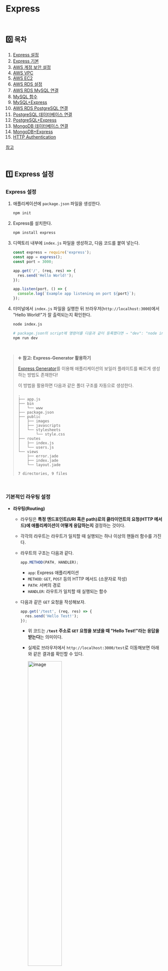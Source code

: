 # Express

<br />

## 0️⃣ 목차

1. [Express 설정](#one-express-설정)
2. [Express 기본](#two-express-기본)
3. [AWS 계정 보안 설정](#three-aws-계정-보안-설정)
4. [AWS VPC](#four-aws-vpc)
5. [AWS EC2](#five-aws-ec2)
6. [AWS RDS 설정](#six-aws-rds-설정)
7. [AWS RDS MySQL 연결](#seven-aws-rds-mysql-연결)
8. [MySQL 함수](#eight-mysql-함수)
9. [MySQL+Express](#nine-mysql-express-연동)
10. [AWS RDS PostgreSQL 연결](#keycap_ten-aws-rds-postgresql-연결)
11. [PostgreSQL 데이터베이스 연결](#oneone-postgresql-데이터베이스-연결)
12. [PostgreSQL+Express](#onetwo-postgresql-express-연동)
13. [MongoDB 데이터베이스 연결](#onethree-mongodb-데이터베이스-연결)
14. [MongoDB+Express](#onefour-mongodb-express-연동)
15. [HTTP Authentication](#onefive-http-authentication)

[참고](#book-참고)

<br />

## :one: Express 설정

### Express 설정

1. 애플리케이션에 `package.json` 파일을 생성한다.

   ```bash
   npm init
   ```

2. Express를 설치한다.

   ```bash
   npm install express
   ```

3. 디렉토리 내부에 `index.js` 파일을 생성하고, 다음 코드를 붙여 넣는다.

   ```js
   const express = require('express');
   const app = express();
   const port = 3000;

   app.get('/', (req, res) => {
     res.send('Hello World!');
   });

   app.listen(port, () => {
     console.log(`Example app listening on port ${port}`);
   });
   ```

4. 터미널에서 `index.js` 파일을 실행한 뒤 브라우저(`http://localhost:3000`)에서 "Hello World!"가 잘 출력되는지 확인한다.

   ```bash
   node index.js

   # package.json의 script에 명령어를 다음과 같이 등록했다면 ⇒ "dev": "node index.js"
   npm run dev
   ```

<br />

> ➕ **참고: Express-Generator 활용하기**
>
> [Express Generator](https://expressjs.com/en/starter/generator.html)를 이용해 애플리케이션의 보일러 플레이트를 빠르게 생성하는 방법도 존재한다!
>
> 이 방법을 활용하면 다음과 같은 폴더 구조를 자동으로 생성한다.
>
> ```
> .
> ├── app.js
> ├── bin
> │   └── www
> ├── package.json
> ├── public
> │   ├── images
> │   ├── javascripts
> │   └── stylesheets
> │       └── style.css
> ├── routes
> │   ├── index.js
> │   └── users.js
> └── views
>     ├── error.jade
>     ├── index.jade
>     └── layout.jade
>
> 7 directories, 9 files
> ```

<br />

### 기본적인 라우팅 설정

- **라우팅(Routing)**

  - 라우팅은 **특정 엔드포인트(URI 혹은 path)로의 클라이언트의 요청(HTTP 메서드)에 애플리케이션이 어떻게 응답하는지** 결정하는 것이다.
  - 각각의 라우트는 라우트가 일치할 때 실행되는 하나 이상의 핸들러 함수를 가진다.
  - 라우트의 구조는 다음과 같다.

    ```js
    app.METHOD(PATH, HANDLER);
    ```

    - `app`: Express 애플리케이션
    - `METHOD`: `GET`, `POST` 등의 HTTP 메서드 (소문자로 작성)
    - `PATH`: 서버의 경로
    - `HANDLER`: 라우트가 일치할 때 실행되는 함수

  - 다음과 같은 `GET` 요청을 작성해보자.

    ```js
    app.get('/test', (req, res) => {
      res.send('Hello Test!');
    });
    ```

    - 위 코드는 **`/test` 주소로 `GET` 요청을 보냈을 때 "Hello Test!"라는 응답을 받는다**는 의미이다.
    - 실제로 브라우저에서 `http://localhost:3000/test`로 이동해보면 아래와 같은 결과를 확인할 수 있다.

      <img width="50%" alt="image" src="https://github.com/user-attachments/assets/472337ad-135a-4474-bede-6a9fe5a5e044" />

  - `POST` 요청도 작성해보자.

    ```js
    app.post('/test', (req, res) => {
      res.send('Got a POST request');
    });
    ```

    - 위 코드는 **`/test` 주소로 `POST` 요청을 보냈을 때 "Got a POST request"라는 응답을 받는다**는 의미이다.
    - `POST` 요청의 경우 브라우저에서 `request`를 보내기 어렵기 때문에 POSTMAN을 이용해 확인할 수 있다.
   
      <img width="50%" alt="image" src="https://github.com/user-attachments/assets/8493cefa-8fb9-46ad-b482-19e29fdd5746" />

  - `PUT`, `DELETE` 요청도 같은 방법으로 작성할 수 있다.

<br />

## :two: Express 기본

### HTTP GET

- Express의 `get` 메서드에 대한 예시 코드를 살펴보자.

  ```js
  app.get('/', (request, response) => {
    response.send('Hello World!');
  });
  ```

  - `request`: 웹 애플리케이션에서 URL 또는 path로 보내는 모든 정보들을 담고 있다.
  - `response`: 서버에서 보내는 결과값을 담고 있다.

- 테스트를 위해 임의의 데이터 `data`를 생성한 후 `get` 요청의 `response.send()`에 담아보자.

  ```js
  const data = [
    { id: 1, name: 'name-1', note: 'note-1' },
    { id: 2, name: 'name-2', note: 'note-2' },
    { id: 3, name: 'name-3', note: 'note-3' },
  ];

  app.get('/notes', (req, res) => {
    res.send(data);
  });
  ```

  - 브라우저에서 `http://localhost:3000/notes`로 이동해보면 `data`를 확인할 수 있다.

    <img width="50%" alt="image" src="https://github.com/user-attachments/assets/19ea762c-0bd4-4119-939c-a52e641894c8" />

- 이처럼 `get` 메서드는 CRUD 중 **READ**를 위해 사용하는 HTTP 메서드이다.

<br />

### HTTP POST

- `post` 메서드를 사용할 때, URL 또는 path는 보통 `get` 메서드와 동일한 URL 또는 path를 사용한다.
- 성공적으로 POST 되었다면, "요청이 성공적이었으며 그 결과로 새로운 리소스가 생성되었음"을 알리기 위해 **`201`** Status Code를 전송한다.

  ```js
  app.post('/notes', (req, res) => {
    res.sendStatus(201);
  });
  ```

  - 일반적으로 성공 응답을 위해 `200`번대 Status Code를 사용하며, 성공적인 POST 요청 또는 일부 PUT 요청 이후 `201`번 Status Code를 전송한다.
  - GET 요청 이후 "성공적으로 리소스를 불러와서 메시지 바디에 전송됨"을 알리기 위해 `200`번 Status Code를 전송한다.
  - 각 요청이 성공한 후 다음과 같이 Status Code와 응답을 보내주는 것을 확인할 수 있다.

    |**GET 요청에 대한 응답**|**POST 요청에 대한 응답**|
    |:---:|:---:|
    |<img alt="image" src="https://github.com/user-attachments/assets/a2c63794-1d59-461d-ba96-2e52fe063062" />|<img alt="image" src="https://github.com/user-attachments/assets/d2cfbf4a-841f-466c-ab33-50b0c18557bf" />|

	<br />

> [!IMPORTANT]
>
> **[공식문서 - HTTP Response Status Code](https://developer.mozilla.org/ko/docs/Web/HTTP/Reference/Status)**

<br />

- POST 요청은 일반적으로 `JSON` 형태의 `body`와 함께 전송된다.

  - `request.body`를 확인하기 위해 다음의 코드를 추가하고 POST 요청을 보내보자.

    ```js
    app.post('/notes', (req, res) => {
      console.log(req.body);
      res.sendStatus(201);
    });
    ```

  - POSTMAN에서 `body`에 새로운 데이터를 담아 POST 요청을 보내면, `201` Status Code와 함께 `log`가 생성되는 것을 확인할 수 있다.

    |**POST 요청**|**POST 요청에 대한 `log`**|
    |:---:|:---|
    |<img width="500" alt="image" src="https://github.com/user-attachments/assets/f4534f39-bc33-442b-912d-bece803d5506" />|<img width="300" alt="image" src="https://github.com/user-attachments/assets/925a086b-e8c4-48f8-8440-82e49f870ce6" />|

  - 하지만 아직은 전송한 `body`의 내용이 아니라 `undefined`가 뜨는 상황이다.

    - `index.js` 코드의 최상단에 **`json` 형태의 `body` 데이터를 활용할 수 있도록 하는 미들웨어를 추가**해야 한다.

      ```js
      app.use(express.json());
      ```

    - 미들웨어를 사용하고 다시 한 번 POST 요청을 보내면 결과값을 잘 확인할 수 있다.

  		<img width="30%" alt="image" src="https://github.com/user-attachments/assets/b2526e80-f65a-4231-95e2-9dd11f481a18" />

<br />

- 마지막으로, POST 요청을 보낸 데이터를 `data` 배열에 추가한다.

  ```js
  app.post('/notes', (req, res) => {
    console.log(req.body);
    data.push(req.body);
    res.sendStatus(201);
  });
  ```

  - 다시 한 번 GET 요청을 보내보면, 기존 `data` 배열에 새로운 객체가 추가된 것을 확인할 수 있다.

    <img width="50%" alt="image" src="https://github.com/user-attachments/assets/12a7e91e-ac31-4e70-84d2-96f117766162" />

<br />

- 추가적으로 POST 요청을 `URL Encoded` 형태로 전송할 수도 있는데, 현재 이렇게 POST 요청을 보내면 처음 `json` 데이터와 마찬가지로 `undefined`가 나타날 것이다.

  - 마찬가지로 `index.js` 코드의 최상단에 **`json` 형태의 `URL Encoded` 형태의 데이터를 활용할 수 있도록 하는 미들웨어를 추가**해야 한다.

    ```js
    app.use(express.urlencoded({ extended: true }));
    ```

<br />

### 미들웨어

- `/notes`로 GET 요청을 보내기 전에 다음과 같이 `get` 메서드의 두 번째 인수로 미들웨어를 추가해보자.

  ```js
  app.get(
    '/notes',
    (req, res) => {
      console.log('Middleware test');
    },
    (req, res) => {
      res.send(data);
    }
  );
  ```

- `http://localhost:3000/notes`로 이동해보면 아래 사진처럼 계속해서 로딩이 발생하는 것을 확인할 수 있다.

  <img width="50%" alt="image" src="https://github.com/user-attachments/assets/2c22de3c-c399-49c0-b063-854d65c5c862" />

  - 코드의 미들웨어를 테스트하는 부분에서 다음 콜백 함수로 넘어가지 않고 대기 중이기 때문이다!

- 이를 해결하기 위해 미들웨어 함수의 세 번째 인수로 `next`를 넘겨준 후 실행한다.

  ```js
  app.get(
    '/notes',
    (req, res, next) => {
      console.log('Middleware test');
      next();
    },
    (req, res) => {
      res.send(data);
    }
  );
  ```

- 미들웨어를 여러 개 추가할 수도 있고, `index.js`의 최상단에 추가할 수도 있다.

  ```js
  app.use((req, res, next) => {
    console.log('Middleware test 0');
    next();
  });
  ```

  <br />

### Routing의 기본

- **[참고] Route path의 string pattern**

  - `ab?cd`: 이 패턴은 `?` 앞의 문자가 있어도 되고 없어도 됨을 의미한다. ⇒ `acd` 또는 `abcd`가 가능하다.

    ```js
    app.get('/ab?cd', (req, res) => {
      res.send('ab?cd');
    });
    ```

  - `ab+cd`: 이 패턴은 `+` 앞의 문자를 여러 개 사용할 수 있음을 의미한다. ⇒ `abcd`, `abbcd`, `abbbcd` 등이 가능하다.

    ```js
    app.get('/ab+cd', (req, res) => {
      res.send('ab+cd');
    });
    ```

  - `ab*cd`: 이 패턴은 `*` 자리에 어떤 문자든 올 수 있음을 의미한다. ⇒ `abcd`, `abxcd`, `abRANDOMcd`, `ab123cd` 등이 가능하다.

    ```js
    app.get('/ab*cd', (req, res) => {
      res.send('ab*cd');
    });
    ```

<br />

- **Path Parameters**

  - Route 경로에 `:`을 사용하면 해당 경로에 있는 데이터를 지정한 변수명으로 받아올 수 있다.

    ```js
    Route path: /users/:userId/books/:bookId
    Request URL: http://localhost:3000/users/34/books/8989
    req.params: { "userId": "34", "bookId": "8989" }

    app.get('/users/:userId/books/:bookId', (req, res) => {
      res.send(req.params)
    })
    ```

    - 위의 예시에서는 `:userId` 자리에 있는 `34`를 `userId`에, `:bookId` 자리에 있는 `8989`를 `bookId`에 저장하며, 이를 `req.params`로 가져올 수 있다.

    - 중간에 `-`이나 `.`이 있다면 이를 기준으로 변수에 저장해 `req.params`로 가져올 수 있다.

      ```js
      Route path: /flights/:from-:to
      Request URL: http://localhost:3000/flights/LAX-SFO
      req.params: { "from": "LAX", "to": "SFO" }

      Route path: /plantae/:genus.:species
      Request URL: http://localhost:3000/plantae/Prunus.persica
      req.params: { "genus": "Prunus", "species": "persica" }
      ```

  - 이를 실제로 적용해보자. `/note/:noteId`로 `get` 요청을 보내는 코드를 작성한다.

    ```js
    app.get('/note/:noteId', (req, res) => {
      console.log(req.params);
      res.sendStatus(200);
    });
    ```

    - `http://localhost:3000/note/1`로 이동해보면 다음과 같이 `log`에 `req.params`가 담기는 것을 확인할 수 있다.

      <img width="30%" alt="image" src="https://github.com/user-attachments/assets/3764ed33-f070-4d67-b538-51dfd278b70f" />

  - 해당 `noteId`를 이용해 데이터를 불러오는 코드로 확장할 수 있다.

    - Route parameters는 `string` 형태로 저장되므로 `Number` 형태로 형변환을 진행한다.

      ```js
      app.get('/note/:noteId', (req, res) => {
		  console.log(req.params);
		  const item = data.find((item) => item.id === Number(req.params.noteId));
		  res.send(item);
		});
      ```

    - `http://localhost:3000/note/1`로 이동해보면 다음과 같이 1번 데이터 응답이 잘 도착한 것을 확인할 수 있다.

		<img width="50%" alt="image" src="https://github.com/user-attachments/assets/a1546cf9-9435-4cba-8e49-6e2af23d1e62" />

<br />

### Query Parameter

- URL 뒤에 물음표(`?`)와 함께 붙는 키-값(Key-Value) 쌍이다. 특정한 조건을 적용하고 싶을 때 사용하며, 여러 개의 Key-Value 쌍을 and 기호(&)로 구분하여 나타낸다.

```
ex) https://trifly.vercel.app/ticket-result?originLocationCode=ICN&destinationLocationCode=FUK&departureDate=2025-06-21&returnDate=2025-06-23&adults=1&nonStop=true&currencyCode=KRW
```

- HTTP의 GET, DELETE 요청에서 사용하고, 주로 유일 값을 식별하기 위한 용도가 아니라 다음과 같이 옵션을 주는 경우 사용한다.

  - 데이터 필터링
  - 데이터 정렬
  - 데이터 수 조절 (페이지네이션)
  - 검색 등

- Query Parameter를 잘 받아오는지 확인하기 위해 다음과 같이 간단한 `get` 메서드를 작성한다.

  ```js
  app.get('/note', (req, res) => {
    console.log(req.query);
    res.send('OK Query');
  });
  ```

  - 브라우저에서 `http://localhost:3000/note?id=1&name=name-1`로 이동하면 `log`에서 다음과 같이 query parameter를 잘 받아오는 것을 확인할 수 있다.

    |**GET 요청** |**Query Parameter 확인**|
    |:---:|:---:|
    |<img width="500" alt="image" src="https://github.com/user-attachments/assets/18405bd6-9966-44e2-992c-5979d3c778bd" />|<img width="300" alt="image" src="https://github.com/user-attachments/assets/5e626bec-4a00-4eba-903a-64086f2c82b9" />|

  - 이어서 Query Parameter를 이용해 원하는 데이터만 받아올 수 있도록 코드를 수정한다.

    ```js
    app.get('/note', (req, res) => {
      console.log(req.query);
      const { id } = req.query;

      if (!id) res.send({});
      const item = data.filter((item) => item.id === Number(id));
      res.send(item);
    });
    ```

    - 브라우저에서 `http://localhost:3000/note?id=1`로 이동하면 다음과 같이 `id`가 `1`인 데이터만 잘 불러오는 것을 확인할 수 있다.

      <img width="50%" alt="image" src="https://github.com/user-attachments/assets/2ab3cc21-c344-400a-ac24-01a3e720cb39" />

<br />

### HTTP PUT, PATCH

- PUT과 PATCH 모두 업데이트를 위해 사용하는 HTTP 메서드이다.

  - PUT 메서드는 새로운 리소스를 생성하거나(Create), 대상 리소스를 나타내는 데이터를 대체(Update)한다. POST 메서드와의 차이점은 **멱등성**을 가진다는 것이다. 멱등성이란 동일한 요청을 한 번 보내는 것과 여러 번 연속으로 보내는 것이 같은 효과를 지니고, 서버의 상태도 동일하게 남는 것을 의미한다. 따라서 PUT 요청을 여러 번 반복해서 보내도 서버의 상태는 동일하다.

    - 성공적인 응답은 `200`번 대 Status Code로 확인할 수 있는데,

      - 대상 리소스를 나타내는 데이터가 없고 PUT 요청이 성공적으로 하나를 새로 생성한 경우 `201 Created` 응답을 전송한다.
      - 대상 리소스를 나타내는 데이터가 있고, PUT 요청이 성공적으로 수정한 경우 `200(OK)` 또는 `204(No Content)` 응답을 전송한다.

  - PATCH 메서드는 리소스를 부분적으로 수정(Update)한다. PUT 메서드는 문서 전체의 완전한 교체만을 허용하는 반면, PATCH 메서드는 멱등성을 가지지 않아 동일한 요청이 다른 리소스에게 부수 효과를 일으킬 수도 있다.

    - 성공적인 응답은 `200`번 대 Status Code로 확인할 수 있는데,

      - 응답이 유의미한 데이터를 포함한다면 업데이트 된 데이터를 출력하며 `200(OK)`를 전송한다.
      - 응답이 유의미한 데이터를 포함하지 않는다면 `204(No Content)`를 전송한다.

- 데이터를 `request.body`로 받아 데이터를 업데이트하는 `put` 메서드를 작성해보자.

  ```js
  app.put('/note', (req, res) => {
    const { id, note, name } = req.body;

    if (!id) res.sendStatus(400);
    if (!note) res.sendStatus(400);
    if (!name) res.sendStatus(400);

    // 1. Array.findIndex를 이용해 같은 id 값을 찾는다.
    const index = data.findIndex((item) => item.id === id);

    // 2. 찾은 id 값을 이용해 원하는 데이터를 변경한다.
    data[index].note = note;
    console.log(data);
    res.sendStatus(204);
  });
  ```

  - `id`가 `2`인 데이터의 `note` 값을 업데이트 후 PUT 요청을 보내면 다음과 같이 데이터가 업데이트 되는 것을 확인할 수 있다.

    |**PUT 요청**|**GET 요청**|
    |:---:|:---:|
    |<img width="1249" alt="image" src="https://github.com/user-attachments/assets/b85aad87-b229-4766-80ea-268314b93832" />|<img width="50%" alt="image" src="https://github.com/user-attachments/assets/c98b5e93-76de-40f8-9d32-8a21df196ed1" />|

<br />

### HTTP DELETE

- DELETE는 지정한 리소스를 삭제하는 HTTP 메서드이다.

  - 성공적인 응답은 `200`번 대 Status Code를 사용하는데,

    - 성공적으로 삭제할 것 같으나 아직 실행하지 않은 경우 `202(Accepted)`를 전송한다.
    - 응답이 유의미한 데이터를 포함하지 않는다면 `204(No Content)`를 전송한다.
    - 응답이 유의미한 데이터를 포함한다면 삭제 이후의 데이터를 출력하며 `200(OK)`를 전송한다.

  - DELETE 메서드의 경우 주로 Path Parameter를 사용해 해당 데이터를 삭제한다.

- Path Parameter를 받아 해당 데이터를 삭제하는 `delete` 메서드를 작성해보자.

  ```js
  app.delete('/note/:noteId', (req, res) => {
    const noteId = Number(req.params.noteId);
    const index = data.findIndex((item) => item.id === noteId);

    // 찾는 데이터가 없다면 404 응답
    if (index === -1) res.sendStatus(404);

    // data 배열에서 데이터를 삭제하고 삭제한 배열을 반환
    const deletedItem = data.splice(index, 1)[0];
    console.log(deletedItem);

    res.sendStatus(204);
  });
  ```

  - Path Parameter에 입력한 `noteId` 값을 입력 후 DELETE 요청을 보내면 해당 데이터가 삭제되는 것을 확인할 수 있다.

    |**DELETE 요청**|**GET 요청**|
    |:---:|:---:|
    |<img alt="image" src="https://github.com/user-attachments/assets/a001ae1b-8300-41f9-bded-188c00b72572" />|<img alt="image" src="https://github.com/user-attachments/assets/20c57b82-c2b5-4956-8d4d-9c17df6bd5a2" />|

  - 이미 삭제된 데이터에 대해 다시 DELETE 요청을 보내면 `404 Not Found` 응답을 전송한다.
 
    <img width="50%" alt="image" src="https://github.com/user-attachments/assets/06449afc-1ff1-412a-a29f-ad0e2cf22235" />

  - 개발하다보면 삭제된 데이터도 필요한 경우가 있다. 이럴 때는 삭제된 데이터도 `response`에 담아서 `200` Status Code와 함께 전송할 수 있다.

    ```js
    app.delete('/note/:noteId', (req, res) => {
      const noteId = Number(req.params.noteId);
      const index = data.findIndex((item) => item.id === noteId);

      // 찾는 데이터가 없다면 404 응답
      if (index === -1) res.sendStatus(404);

      // data 배열에서 데이터를 삭제하고 삭제한 배열을 반환
      const deletedItem = data.splice(index, 1)[0];
      console.log(deletedItem);

      res.status(200).json({
        message: 'Deleted Successfully!',
        deletedItem,
      });
    });
    ```

    - DELETE 호출 시 다음과 같이 삭제된 데이터도 `deletedItem`의 Value에 담아 보내주는 것을 확인할 수 있다.

      <img width="50%" alt="image" src="https://github.com/user-attachments/assets/7a2cbce1-a1dd-4df9-811c-373110ce2dc0" />

<br />

## :three: AWS 계정 보안 설정

AWS 계정 보안은 신중해야 한다. 국내에도 AWS 해킹으로 몇 억이 청구된 사례가 많은 만큼 항상 보안에 철저하게 주의해야 한다.

### 루트 계정 보안 강화

- 루트 계정은 AWS에 가입할 때 처음 생성되는 계정으로 모든 AWS 서비스 및 리소스에 대한 액세스 권한을 가진다. 루트 계정에 액세스할 수 있는 사용자가 있으면 AWS 리소스는 물론 비즈니스에도 상당한 피해를 줄 수 있으므로 루트 계정을 보호하는 것이 중요하다.

- **MFA 계정 생성**

  - MFA(Multi-Factor Authentication)는 AWS 계정에 보안 계층을 추가한다. MFA가 활성화된 경우 계정에 액세스하려면 암호 외에 고유한 코드를 제공해야 한다.

<br />

## :four: AWS VPC

### VPC

- VPC는 Virtual Private Cloud의 약자로, 자체 데이터 센터에서 운영하는 기존 네트워크와 아주 유사한 Amazon의 **가상 네트워크**이다.

  - EC2만 생성한다면 EC2 서버에 접속하기 위해 AWS 콘솔을 이용해야만 할 것이다.
  - Public(외부)에서 EC2에 접속할 수 있도록 하기 위해 VPC를 사용하고, 같은 VPC 내에 RDS도 구축하여 EC2와 RDS 간의 통신이 가능하도록 할 수 있다.

  <img width="50%" alt="image" src="https://github.com/user-attachments/assets/b467d4cb-bcd2-4ac2-a704-9fba61b5db44" />

- VPC 생성

  - AWS 콘솔에서 VPC 메뉴로 접속한 후 VPC를 생성한다. `vpc-ec2-rds`라는 이름의 VPC를 생성해보자. 다른 설정은 기본값으로 설정한다.

    <img width="50%" alt="image" src="https://github.com/user-attachments/assets/f528bc33-fbd4-42d8-bace-8934429559de" />

  - 만약 VPC가 EC2나 RDS와 연결된 상태라면 삭제가 불가능하다.

<br />

## :five: AWS EC2

### EC2 생성

- AWS 콘솔에서 EC2 메뉴로 접속하여 EC2를 생성한다.

  <img width="50%" alt="image" src="https://github.com/user-attachments/assets/0b7e59cb-38be-48eb-815c-cc3e4e6e039f" />

  - ubuntu 24.04 버전을 사용하며 인스턴스는 t2.micro 유형으로 생성한다.
  - 키 페어는 RSA 유형의 `.pem` 형식으로 생성한다.

    <img width="50%" alt="image" src="https://github.com/user-attachments/assets/5b3842e6-3e1c-4679-aadb-43751b78a506" />

  - 네트워크 설정에서 위에서 생성한 VPC를 선택하고, Public Subnet을 설정한 후 퍼블릭 IP 자동 할당을 활성화한다.
		
	  <img width="50%" alt="image" src="https://github.com/user-attachments/assets/29ccc613-6659-4642-9503-02667c676faa" />

  - 나머지 설정은 기본값으로 설정한다.

<br />

### EC2 Node 설치

- AWS 콘솔의 **EC2 인스턴스 연결** 탭을 이용해 인스턴스에 접속한다.

  <img width="50%" alt="image" src="https://github.com/user-attachments/assets/b83c44e6-d62a-45b0-84e6-1c527783bcd6" />

- `apt update`를 먼저 진행한다.

  ```bash
  sudo apt update
  ```

- 이어서 `curl`을 설치한다.

  ```bash
  sudo apt install curl
  ```

- `nvm`(노드 버전 관리자)을 설치한다. **참고: [Node.js 공식문서](https://nodejs.org/en/download)**

  ```bash
  curl -o- https://raw.githubusercontent.com/nvm-sh/nvm/v0.40.3/install.sh | bash
  ```

- `nvm`을 활성화한다.

  ```bash
  . ~/.nvm/nvm.sh
  ```

- LTS 버전의 `nvm`을 설치한다.

  ```bash
  nvm install --lts
  ```

- Node.js가 잘 설치 되었는지 확인한다.

  ```bash
  node -v       // v22.16.0 (2025.06.15 현재)
  nvm current   // v22.16.0 (2025.06.15 현재)
  ```

<br />

### EC2 Express 설치

- [Express Generator]()를 이용해 Express를 설치한다. **폴더이름**은 해당 폴더 내에 Express 설치하도록 설정하는 것인데, 옵션으로 필수는 아니다.

  ```bash
  npx express-generator [폴더이름]
  ```

- 다음과 같이 test 폴더 내부에 잘 설치가 된 것을 확인할 수 있다.

  <img width="50%" alt="image" src="https://github.com/user-attachments/assets/7fbdc652-18f2-46b0-b72e-c450c63a1f98" />

- 이제 test 폴더 내부로 이동해 기본적인 npm 패키지들을 설치한다.

  ```bash
  cd test
  npm install
  ```

- 이제 서버에 접속하기 위해 포트를 열어주어야 한다. EC2의 Security 탭에서 인바운드 규칙의 보안 그룹을 선택한 후 인바운드 규칙을 수정해야 한다.

  <img width="50%" alt="image" src="https://github.com/user-attachments/assets/bc06e178-75d4-4941-987c-a526df525f49" />

- 서버를 실행하고 EC2의 퍼블릭 주소로 이동한 후 기본 설정된 `3000`번 포트로 이동하면 다음과 같이 잘 접속되는 것을 확인할 수 있다.

  ```bash
  npm start
  ```
  
  <img width="50%" alt="image" src="https://github.com/user-attachments/assets/b341f41f-46e2-4565-816e-ddeccc13846b" />

<br />

## :six: AWS RDS 설정

### AWS AuroraDB 설정

- AWS Aurora는 트래픽이 몰리는 시간에 따라 자동으로 확장/축소가 가능한 데이터베이스이다.
- 일반 MySQL이 감당할 수 있는 트래픽보다 더 많은 트래픽을 효율적으로 관리할 수 있다.
- 트래픽이 항상 일정하다면 MySQL을 사용하는 것이 유리하다.

<br />

### AWS RDS Subnet 설정

- AWS 콘솔의 RDS 탭으로 이동하여 서브넷 그룹을 생성한다.

  <img width="50%" alt="image" src="https://github.com/user-attachments/assets/8d740966-04db-4579-80f1-f0cef069ed95" />

- VPC의 퍼블릭 서브넷 두 개를 RDS의 서브넷 그룹에 추가한다.

  <img width="50%" alt="image" src="https://github.com/user-attachments/assets/0ace8c16-94a9-4d17-b8ca-54c5fb6c66dc" />

<br />

### AWS RDS 설정

- MySQL 데이터베이스를 생성한다.

  - **표준 생성** 방식을 선택하고 **MySQL 엔진**을 선택한다. 템플릿은 **프리티어**를 활용한다.
  - 데이터베이스를 퍼블릭에서 접속할 예정이므로 **EC2 컴퓨팅 리소스에 연결 안 함**을 선택하며 VPC와 DB 서브넷 그룹은 위에서 생성한 서브넷 그룹을 지정한다.
  - 데이터베이스 이름을 지정하지 않으면 데이터베이스를 생성하지 않는다고 하니 이름을 지정한다.
  - 나머지는 기본 설정을 유지한다.

  |**엔진 옵션**|**템플릿**|
  |:---:|:---:|
  |<img alt="image" src="https://github.com/user-attachments/assets/4ccb9d1c-8b57-4e51-8de5-d569206b507b" />|<img alt="image" src="https://github.com/user-attachments/assets/e7f78423-40bd-4600-a319-e3a55ea6164f" />|
  |**퍼블릭 연결 설정**|**추가 구성**|
  |<img alt="image" src="https://github.com/user-attachments/assets/54939cb2-76c0-4a2f-a8cf-ba27751a7b63" />|<img alt="image" src="https://github.com/user-attachments/assets/cec8fcee-988a-4624-96e3-f10a5ad064ce" />|

<br />

### AWS RDS Inbound Rule 설정

- 데이터베이스를 생성했지만 접속이 불가하다면 VPC의 보안 그룹으로 이동하여 인바운드 규칙을 **모든 트래픽**, **Anywhere-IPv4**로 설정해야 한다.

 	<img width="50%" alt="image" src="https://github.com/user-attachments/assets/6a164ae6-68da-4f4b-a15e-7f8f80b6b282" />

<br />

## :seven: AWS RDS MySQL 연결

### MySQL2 설치

- 새로운 디렉토리를 하나 생성한 후 Express와 MySQL2를 설치한다.

  ```bash
  npm install express
  npm install mysql2
  ```

<br />

> [!NOTE]
>
> [공식문서 - MySQL2](https://sidorares.github.io/node-mysql2/docs)

<br />

- MySQL2의 [`createPool`](https://sidorares.github.io/node-mysql2/docs#using-connection-pools)을 사용하여 데이터베이스를 연결한다.

  - 공식문서에서 제공하는 `pool` 객체 생성 방식을 복사한 후 다음과 같이 설정을 추가한다.

    - `host`: AWS RDS의 엔드포인트
    - `user`: AWS RDS에 설정한 username
    - `password`: AWS RDS에 설정한 password
    - `port`: 3306

    <br />

    <img width="40%" alt="image" src="https://github.com/user-attachments/assets/0c477585-f3fb-44b3-889d-cee922e15462" />

<br />

### AWS RDS 데이터베이스 만들기

- `pool.query` 메서드를 사용하여 데이터베이스에 접속한다. 간단하게 데이터베이스의 `rows`만 확인할 수 있는 코드를 작성해보자.

  - `rows`는 데이터베이스의 조회 결과를 의미한다.

  <br />

  ```js
  pool.query(`SHOW DATABASES`, function (err, rows, fields) {
    // Connection is automatically released when query resolves
    console.log(rows);
  });
  ```

  - 데이터베이스에 접속에 성공한다면 다음과 같이 설정한 AWS 콘솔에서 추가한 `db_notes`가 뜨는 것을 확인할 수 있다.
		
	  <img width="30%" alt="image" src="https://github.com/user-attachments/assets/cbb64c4e-f630-43d1-bd59-d44497172a05" />

- 다음과 같이 `db_test`라는 이름으로 데이터베이스를 생성할 수도 있다.

  ```js
  pool.query(`CREATE DATABASE db_test`, function (err, rows, fields) {
    // Connection is automatically released when query resolves
    console.log(rows);
  });
  ```

- `createPool` 내부에서 `database` 값을 지정하면 해당 데이터베이스를 사용할 수 있다.

  ```js
  const pool = mysql.createPool({
    host: process.env.MYSQL_RDS_ENDPOINT,
    user: process.env.MYSQL_RDS_USERNAME,
    password: process.env.MYSQL_RDS_PASSWORD,
    port: 3306,
    database: 'db_test',
  });
  ```

<br />

### AWS RDS 테이블 설정

- 데이터베이스의 테이블을 생성한다. 다음과 같은 쿼리문을 활용하여 `notes`라는 테이블을 생성하고 id는 uuid로 설정한다.

  ```js
  pool.query(
    `CREATE TABLE notes (
    uuid BINARY(16) DEFAULT (UUID_TO_BIN(UUID(),1)) PRIMARY KEY,
    title VARCHAR(255) NOT NULL,
    contents TEXT NOT NULL,
    created TIMESTAMP NOT NULL DEFAULT NOW()
  );`,
    function (err, rows, fields) {
      // Connection is automatically released when query resolves
      console.log(rows);
    }
  );

  pool.query(`SHOW TABLES`, function (err, rows, fields) {
    console.log(rows);
  });
  ```

  - 다음과 같이 테이블이 잘 생성된 것을 확인할 수 있다.

    <img width="30%" alt="image" src="https://github.com/user-attachments/assets/6efb50fd-bfc3-4fa6-83b9-58a2bd7bddb2" />

- 다음으로 테이블에 데이터를 추가해보자. 다음과 같은 쿼리문을 활용하여 `notes` 테이블에 두 개의 데이터를 저장한다.

  ```js
  pool.query(
    `INSERT INTO notes (title, contents)
    VALUES 
    ('My First Note', 'A note about something'),
    ('My Second Note', 'A note about something else');`,
    function (err, rows, fields) {
      console.log(rows);
    }
  );

  pool.query(`SELECT * FROM notes`, function (err, rows, fields) {
    console.log(rows);
  });
  ```

  - 다음과 같이 데이터가 잘 생성된 것을 확인할 수 있다.

    <img width="40%" alt="image" src="https://github.com/user-attachments/assets/a60c5636-405f-46f5-a499-54bf8a915dc3" />

<br />

### Primary Key로 UUID를 설정하는 이유

- Primary Key는 보통 integer 형식으로, `FOR INCREMENT` 속성을 적용하여 생성한다. 하지만 이 방법은 안전하지 않을 수 있다. 예를 들어 URL에 `/data/1`, `/data/2`, `/data/3` 형태로 불러온다고 가정하면 다음과 같은 문제점이 있을 수 있다.

  - 몇 번 인덱스까지 있는지 파악하기 쉽다.
  - PUT이나 DELETE 메서드를 이용해 누구든지 수정 또는 삭제를 할 수 있을지도 몰라 보안상의 위험이 존재한다.
  - Primary Key가 다른 테이블과 중복될 가능성이 높다.

- UUID는 36바이트를 사용하기 때문에 속도도 느리고 메모리 사용도 커서 비효율적이라서 UUID를 16바이트 정도로 줄여 이 문제를 해결할 수 있을 것이다.

<br />

## :eight: MySQL 함수

### SELECT 함수

- 데이터베이스의 테이블에서 데이터를 가져오기 위한 함수를 작성한다.  

   - UUID의 경우 Buffer를 이용해서 가져오기 때문에 `BIN_TO_UUID(uuid, true)` 메서드를 이용해 변경해주어야 한다.

   <br />
   
   ```js
   function getNotes() {
     pool.query(
       `SELECT BIN_TO_UUID(uuid, true) AS uuid, title, contents, created FROM notes`,
       function (err, rows, fields) {
         console.log(rows);
       }
     );
   }
   
   getNotes();
   ```

   - 함수 실행 결과는 다음과 같다.

      <img width="30%" alt="image" src="https://github.com/user-attachments/assets/daa8b25e-edd6-4173-a203-d105ecbb2bd2" />

   <br />
   
   > **`BINARY(16)`**
   >
   > - `BINARY(16)` 데이터 타입은 16바이트 크기의 고정 길이 이진 데이터, 주로 UUID를 저장하기 위해 사용된다.
   > - UUID는 문자열 형태로 저장될 때 36바이트(32자 + 4개의 하이픈)을 차지하기 때문에 `BINARY(16)`으로 저장하면 16바이트만 사용하므로 저장공간을 절약할 수 있다.
   >
   >    - UUID 예시: `1fc454e5-b9f6-4d55-b783-5987fe76cb45`
   >
   > - MySQL에서는 `UUID_TO_BIN()` 함수를 사용해 UUID 문자열을 `BINARY(16)`으로 변환하고, `BIN_TO_UUID()` 함수를 사용해 `BINARY(16)`을 UUID 문자열로 변환할 수 있다.

<br />

- 데이터베이스의 테이블에서 하나의 데이터만 가져오기 위한 함수를 작성한다.

	```js
	function getNote(uuid) {
	  pool.query(
	    `SELECT BIN_TO_UUID(uuid, true) AS uuid, title, contents, created FROM notes WHERE uuid=UUID_TO_BIN('${uuid}', 1)`,
	    function (err, rows, fields) {
	      console.log(rows);
	    }
	  );
	}
	
	getNote(uuid);
 	```

 - 다음과 같이 하나의 데이터만 잘 가져오는 것을 확인할 수 있다.

	 <img width="40%" alt="image" src="https://github.com/user-attachments/assets/0ac2c13f-ec87-49bc-9a00-19900b87f2f7" />

<br />

### INSERT 함수

- 데이터베이스의 테이블에 데이터를 추가하기 위한 함수를 작성한다.

	```js
	function addNote(title, contents) {
	  pool.query(
	    `INSERT INTO notes (title, contents) VALUES('${title}', '${contents}')`,
	    function (err, rows, fields) {
	      console.log(rows);
	    }
	  );
	}
	
	addNote('My Third Note', 'A note about something else');
 	```

	- 다음과 같이 데이터가 잘 추가된 것을 확인할 수 있다.

		<img width="40%" alt="image" src="https://github.com/user-attachments/assets/6edb5632-3eae-4c52-984a-5081acd749b1" />

<br />

### UPDATE 함수

- 데이터베이스의 테이블의 데이터를 변경하기 위한 함수를 작성한다.

	```js
	function updateNote(uuid, title, contents) {
	  pool.query(
	    `UPDATE notes SET title='${title}',contents='${contents}' WHERE uuid=UUID_TO_BIN('${uuid}', 1)`,
	    function (err, rows, fields) {
	      console.log(rows);
	    }
	  );
	}
	
	updateNote(
	  uuid,
	  'Updated - My Third Note',
	  'Updated - A note about something else'
	);
 	```

 	- 다음과 같이 데이터가 잘 변경된 것을 확인할 수 있다.

		<img width="40%" alt="image" src="https://github.com/user-attachments/assets/9e8b208d-7630-40dd-a431-f860403ca722" />

<br />

### DELETE 함수

- 데이터베이스의 테이블에서 데이터를 삭제하기 위한 함수를 작성한다.

	```js
	function deleteNote(uuid) {
	  pool.query(
	    `DELETE FROM notes WHERE uuid=UUID_TO_BIN('${uuid}', 1)`,
	    function (err, rows, fields) {
	      console.log(rows);
	    }
	  );
	}
	
	deleteNote(uuid);
 	```

	- 다음과 같이 데이터가 잘 삭제된 것을 확인할 수 있다.

 		<img width="40%" alt="image" src="https://github.com/user-attachments/assets/30f4134d-b8be-4599-af89-67bc5fe91732" />

<br />

## :nine: MySQL Express 연동

### Promise

- MySQL 함수는 비동기로 동작한다. `request`를 전달하고 MySQL에서 해당 SQL문에 대한 결과값을 반환하는데까지 시간이 필요하기 때문이다.

	- 아래 코드의 `getNotes` 함수를 실행하면 `before`와 `after`가 먼저 출력된 이후 약간의 시간이 지난 후 데이터 조회 결과가 넘어오는 것을 확인할 수 있다.

		```js
		function getNotes() {
		  console.log('before');
		  pool.query(
		    `SELECT BIN_TO_UUID(uuid, true) AS uuid, title, contents, created FROM notes`,
		    function (err, rows, fields) {
		      console.log(rows);
		    }
		  );
		  console.log('after');
		}
		```
  	
  	<br />
	 
  	<img width="40%" alt="image" src="https://github.com/user-attachments/assets/db483a4c-53ec-448d-9d1e-ead1d545f62d" />

- 따라서 코드의 흐름을 원하는대로 제어하기 위해 비동기 처리가 필요하다. `Promise`를 활용하거나 `async`/`await`을 이용할 수 있다.

<br />

### HTTP GET 만들기

- `GET` `/notes`
  
	- 기존에 작성했던 `getNotes` 함수를 비동기 함수로 수정한다. (**[공식문서 참고](https://sidorares.github.io/node-mysql2/docs#using-connection-pools)**)
	
		```js
	 	/**
		 * 전체 note 목록을 가져오는 getNotes 함수
		 * @returns {Array<{ uuid: string, title: string, contents: string, created: string }>}
		 */
		async function getNotes() {
		  const [rows] = await pool.query(
		    `SELECT BIN_TO_UUID(uuid, true) AS uuid, title, contents, created FROM notes`
		  );
		
		  return rows;
		}
	 	```
	
	- 이어서 `/notes`로 GET 요청을 보내면 `getNotes` 함수를 이용해 데이터를 가져와 응답하는 api를 작성한다.
	
		```js
		app.get('/notes', async(req, res) => {
		  const result = await getNotes();
		  res.send(result);
		})
	 	```
	
	 	- 약간의 시간이 지난 후 다음과 같이 데이터를 잘 불러오는 것을 확인할 수 있다.
	
			<img width="50%" alt="image" src="https://github.com/user-attachments/assets/c0a92925-6e57-437f-8100-013994c5dfc4" />

<br />

- `GET` `/notes/{uuid}`
  
	- 데이터 하나를 가져오는 `getNote` 함수 역시 비동기 함수로 수정한다.
	
		```js
		/**
		 * 매개변수에 전달한 uuid와 일치하는 note 한 개를 가져오는 getNote 함수
		 * @param {string} uuid - note의 uuid
		 * @returns {Array<{ uuid: string, title: string, contents: string, created: string }>}
		 */
		export async function getNote(uuid) {
		  const [rows] = await pool.query(
		    `SELECT BIN_TO_UUID(uuid, true) AS uuid, title, contents, created FROM notes WHERE uuid=UUID_TO_BIN('${uuid}', 1)`
		  );
		
		  return rows;
		}
	 	```
	
	- `/notes:uuid`로 GET 요청을 보내면 `getNote` 함수를 이용해 데이터를 가져와 응답하는 api를 작성한다.
		
		```js
		app.get('/note/:uuid', async (req, res, next) => {
		  try {
		    const uuid = req.params.uuid;
		
		    if (!uuid) throw new Error('400@No path parameter');
		
		    const result = await getNote(uuid);

  	    if (!result) res.send({});
		    if (result.length === 0) res.send({});

        res.send(result[0]);
		  } catch (err) {
		    next(err);
		  }
		});
		```

	- 다음과 같이 데이터를 잘 불러오는 것을 확인할 수 있다.

   	<img width="50%" alt="image" src="https://github.com/user-attachments/assets/c4d00c0d-fd01-4052-a288-f0b682b29a6e" />

	- Express의 [공식문서](https://expressjs.com/en/guide/error-handling.html)를 따라 에러 핸들링 코드도 작성한다.

 		```js
		app.use((err, req, res, next) => {
		  console.error(err.stack);
		  res.status(500).send('Something broke!');
		});
		```

		- 위의 GET 메서드에서 `next`에 `err`를 전달했기 때문에 에러가 발생하면 에러 핸들링 코드로 넘어가 다음과 같이 에러라고 보여주는 것을 확인할 수 있다.

			<img width="50%" alt="image" src="https://github.com/user-attachments/assets/9fad141c-a8f0-41f7-9625-7ed3d3a24ba8" />

<br />

### HTTP POST 만들기

- `POST` `/note`

	- `addNote` 함수를 비동기 함수로 수정한다.

		```js
		/**
		 * 새로운 note를 추가하는 addNote 함수
		 * @param {string} title - note의 제목
		 * @param {string} contents - note의 내용
		 */
		export async function addNote(title, contents) {
			await pool.query(
				`INSERT INTO notes (title, contents) VALUES('${title}', '${contents}')`
			);
		}
		```

	- `/note`로 POST 요청을 보내면 `addNote` 함수를 이용해 데이터를 추가하는 api를 작성한다.

		```js
		app.post('/note', async (req, res, next) => {
			const { title, contents } = req.body;
		
			if (!title) res.sendStatus(400);
			if (!contents) res.sendStatus(400);
		
			await addNote(title, contents);
			res.sendStatus(201);
		});
		```

	- 다음과 같이 데이터를 잘 저장하는 것을 확인할 수 있다.

		<img width="50%" alt="image" src="https://github.com/user-attachments/assets/a4b4138e-fa1b-4fab-a564-0faf201a9e75" />

<br />

### HTTP PUT

- `PUT` `/note/:uuid`

	- `updateNote` 함수를 비동기로 수정한다.

		```js
		/**
		 * 매개변수에 전달한 uuid와 일치하는 note의 데이터를 수정하는 updateNote 함수
		 * @param {string} uuid - 수정하려는 note의 uuid
		 * @param {string} title - 수정한 note의 제목
		 * @param {string} contents - 수정한 note의 내용
		 * @returns {{fieldCount: number, affectedRows: number, insertId: number, info: string, serverStatus: number, warningStatus: number, changedRows: number}}
		 */
		export async function updateNote(uuid, title, contents) {
		  const [rows] = await pool.query(
		    `UPDATE notes SET title='${title}',contents='${contents}' WHERE uuid=UUID_TO_BIN('${uuid}', 1)`
		  );
		
		  return rows;
		}
		```

  - `/note/:uuid`로 PUT 요청을 보내면 `updateNote` 함수를 이용해 데이터를 수정하는 api를 작성한다. 에러를 자세하게 명시하여 어떤 에러가 발생했는지 응답에서 확인할 수 있도록 작성한다.
 
    ```js
    app.put('/note/:uuid', async (req, res, next) => {
      try {
        const uuid = req.params.uuid;
        const { title, contents } = req.body;
    
        if (!uuid) {
          const error = new Error('No parameter');
          error.status = 400;
          throw error;
        }
        if (!title || !contents) {
          const error = new Error('No required data');
          error.status = 400;
          throw error;
        }
    
        const result = await updateNote(uuid, title, contents);
    
        if (result.affectedRows !== 1) {
          const error = new Error('Not updated');
          error.status = 400;
          throw error;
        }
    
        res.sendStatus(204);
      } catch (err) {
        next(err);
      }
    });
    ```

    
    - 데이터를 잘 수정하면 왼쪽과 같이 `204 No Content`를 응답하고, 만약 데이터가 하나라도 없으면 `400 No required data`를 반환하는 것을 볼 수 있다.
    
      |**성공적으로 수정한 경우**|**필수 데이터를 보내지 않은 경우**|
      |:---:|:---:|
      |<img alt="image" src="https://github.com/user-attachments/assets/2225ec57-a3dc-46f0-8f26-4a04dfe86b5a" />|<img alt="image" src="https://github.com/user-attachments/assets/2126e38d-de7f-4f1a-bbb8-e94abf04dbd5" />|

<br />

### HTTP DELETE 만들기

- `DELETE` `/note/:uuid`

  - `deleteNote` 함수를 비동기 함수로 수정한다.

    ```js
    /**
     * 매개변수에 전달한 uuid와 일치하는 note의 데이터를 삭제하는 deleteNote 함수
     * @param {string} uuid - 삭제하려는 note의 uuid
     * @returns {{fieldCount: number, affectedRows: number, insertId: number, info: string, serverStatus: number, warningStatus: number}}
     */
    export async function deleteNote(uuid) {
      const [rows] = await pool.query(
        `DELETE FROM notes WHERE uuid=UUID_TO_BIN('${uuid}', 1)`
      );
    
      return rows;
    }
    ```

  - `/note/:uuid`로 DELETE 요청을 보내면 `deleteNote` 함수를 이용해 데이터를 삭제하는 api를 작성한다.

    ```js
    app.delete('/note/:uuid', async (req, res, next) => {
      try {
        const uuid = req.params.uuid;
    
        if (!uuid) {
          const error = new Error('No parameter');
          error.status = 400;
          throw error;
        }
    
        const result = await deleteNote(uuid);
    
        if (result.affectedRows !== 1) {
          const error = new Error('Failed to delete');
          error.status = 400;
          throw error;
        }
    
        res.sendStatus(204);
      } catch (err) {
        next(err);
      }
    });
    ```

  - 다음과 같이 데이터를 잘 삭제하는 것을 확인할 수 있다.

    <img width="50%" alt="image" src="https://github.com/user-attachments/assets/8c7e2a1a-2c49-4985-8434-cd6486fceee3" />
    
<br />

## :keycap_ten: AWS RDS PostgreSQL 연결

### AWS RDS PostgreSQL 설정

- [위에서 진행한 과정](#six-aws-rds-설정)과 동일하게 PostgreSQL을 사용하기 위한 VPC, RDS를 구축한다.

  - VPC 생성과 RDS 서브넷 그룹 설정 및 언급하지 않은 DB 설정은 위와 동일하다.

	- PostgreSQL 엔진을 사용한 RDS를 생성한다.

		<img width="50%" alt="image" src="https://github.com/user-attachments/assets/62364492-7e21-4460-bb2c-5433095cb769" />

 	- PostgreSQL의 경우 `5432` 포트를 사용하는 것을 알 수 있다.

		<img width="50%" alt="image" src="https://github.com/user-attachments/assets/c38901f5-172c-4847-a8be-285680461840" />

<br />

### Express PostgreSQL 설정

- Express에서 PostgreSQL에 접근할 수 있도록 **[pg](https://www.npmjs.com/package/pg)** 라는 패키지를 설치한다.

	```bash
 	npm install pg
 	```

<br />

> **[node-postgres 공식문서](https://node-postgres.com/)**

<br />

- [공식문서](https://node-postgres.com/features/connecting#programmatic)를 참고하여 데이터베이스 연결을 위한 Pool 객체를 생성한다.

	```js
	import { Pool } from 'pg';
	import 'dotenv/config';
	
	const pool = new Pool({
	  host: process.env.POSTGRESQL_RDS_ENDPOINT,
	  user: process.env.POSTGRESQL_RDS_USERNAME,
	  password: process.env.POSTGRESQL_RDS_PASSWORD,
	  port: 5432,
	});
 	```

- 이어서 데이터베이스에 `connect` 및  `release`까지 수행해야 하는데, 이 과정에서 에러를 마주한다.

  ```js
  const client = await pool.connect();
  const res = await client.query(`SELECT NOW()`);
  console.log(res);
  client.release();
  ```

<br />

  <img width="40%" alt="image" src="https://github.com/user-attachments/assets/35ea1fe5-e875-4b1b-a378-46c53a466d62" />
  
<br />
<br />

  > **에러 핸들링**
  >
  > PostgreSQL RDS의 경우 `rds.force_ssl` 파라미터를 사용하여 SSL을 사용하도록 설정하는데, PostgreSQL 버전 15이상은 rds.force_ssl 파라미터 기본값이 1(켜짐)이라서 에러가 난 것이다.
  >
  > - 이를 해결하기 위해서는 PostgreSQL 버전을 14로 내리거나, 파라미터 값을 수정하거나, SSL을 포함하여 DB를 연결하는 방법이 있을 것이다. 보안을 위해서 세 번째 방법으로 해결하는 것이 좋지만 작은 프로젝트이기 때문에 두 번째 방법으로 문제를 해결한다.
  >
  > - 먼저 데이터베이스의 **구성** 탭에서 DB 인스턴스 파라미터 그룹을 수정해야 한다.
  > 
  >   <img width="40%" alt="image" src="https://github.com/user-attachments/assets/906676b0-dda2-4de3-aac3-e3a227a51708" />
  >
  > - 파라미터 그룹에서 `rds.force_ssl`을 검색해보면 값이 `1`인 것을 확인할 수 있다. 파라미터 그룹을 새로 생성한 다음 값을 `0`으로 바꾸고 RDS와 연결한다.
  >
  >   |**`rds.force_ssl`**|**파라미터 그룹 생성**|
  >   |:---:|:---:|
  >   |<img alt="image" src="https://github.com/user-attachments/assets/b805f140-6c10-436f-9be2-3386f7824c25" />|<img alt="image" src="https://github.com/user-attachments/assets/db7eab9d-b914-43dc-b5c7-f7c281f5bbeb" />|
  >   |**`rds.force_ssl` 값 변경**|**RDS에 연결**|
  >   |<img alt="image" src="https://github.com/user-attachments/assets/56f244b9-20df-4ac5-aff4-87c28bc30ea9" />|<img alt="image" src="https://github.com/user-attachments/assets/c625a029-a950-4403-a1a3-a0157fe7f965" />|

<br />

  - 위 과정을 진행하면 다음과 같이 PostgreSQL 데이터베이스에 잘 접속한 것을 확인할 수 있다.

    <img width="40%" alt="image" src="https://github.com/user-attachments/assets/27c8c02d-e6af-407d-b3be-029cd7a9bf4b" />

<br />

### 데이터베이스 생성

- PostgreSQL을 이용해 데이터베이스를 생성한다.

  ```js
  const client = await pool.connect();
	const res = await client.query(
	  `CREATE DATABASE db_test WITH ENCODING='UTF-8'`
	);
	console.log(res.rows);
	client.release();
	```

- 다음 쿼리문을 이용해 데이터베이스를 조회해보면 `db_test`가 생성된 것을 확인할 수 있다.

	```js
	const client = await pool.connect();
	const res = await client.query(`SELECT datname FROM pg_database`);
	console.log(res.rows);
	client.release();
 	```

	<img width="40%" alt="image" src="https://github.com/user-attachments/assets/62fd3dc3-6568-4ef6-b32d-de6567cb0e78" />

<br />

### 테이블 생성

- 데이터베이스 접속을 위해 기존 `Pool` 생성자 함수의 내에 `database` 항목을 추가한다.

	```js
	const pool = new Pool({
	  host: process.env.POSTGRESQL_RDS_ENDPOINT,
	  user: process.env.POSTGRESQL_RDS_USERNAME,
	  password: process.env.POSTGRESQL_RDS_PASSWORD,
	  port: 5432,
    database: "db_test"
	});
 	```

- 데이터베이스에 접속해 테이블을 생성한다.

  ```js
	const res = await client.query(`CREATE TABLE notes (
    "uuid" UUID DEFAULT gen_random_uuid(),
    title VARCHAR NOT NULL,
    contents VARCHAR NOT NULL,
    created TIMESTAMP DEFAULT NOW(),
    PRIMARY KEY("uuid")
  )`);
  ```

- 테이블을 조회해보면 다음과 같이 테이블이 잘 생성된 것을 확인할 수 있다.

	```js
	const res = await client.query(
	  `SELECT table_schema,table_name FROM information_schema.tables WHERE table_schema != 'pg_catalog' AND table_schema != 'information_schema'`
	);
	console.log(res.rows);
 	```

	<img width="335" alt="image" src="https://github.com/user-attachments/assets/94cf9ced-7e08-422a-8c49-28b80342dbad" />

<br />

### 데이터 넣기

- `notes` 테이블에 데이터를 삽입한다.

  ```js
	const res = await client.query(
	  `INSERT INTO notes (title, contents) VALUES ('title1', 'content1');`
	);
  ```

- `notes` 테이블을 확인해보면 다음과 같이 데이터가 잘 생성된 것을 확인할 수 있다.

	```js
	const res = await client.query(`SELECT * FROM notes`);
 	```

	<img width="40%" alt="image" src="https://github.com/user-attachments/assets/8d0073ff-72f3-4b20-8606-77157197842c" />

<br />

## :one::one: PostgreSQL 데이터베이스 연결

### SELECT 함수 만들기

- notes 테이블에 있는 모든 데이터를 가져오는 SELECT 함수를 설계한다. 데이터를 불러오는 작업은 비동기로 이루어지므로 비동기 함수를 작성한다.

  ```js
  /**
	 * notes 테이블에 있는 모든 데이터를 가져오는 SELECT 함수
	 * @returns {Array<{ uuid: string, title: string, contents: string, created: string }>}
	 */
	async function getNotes() {
	  const client = await pool.connect();
	  const res = await client.query(`SELECT * FROM notes`);
	  console.log(res.rows);
	  client.release();
  	return res.rows;
	}
	
	await getNotes();
  ```

	- 다음과 같이 결과를 잘 가져오는 것을 확인할 수 있다.

 		<img width="40%" alt="image" src="https://github.com/user-attachments/assets/b4da099d-1873-4e91-88d6-f9e2192d5447" />

- notes 테이블에서 `uuid`가 일치하는 데이터를 가져오는 SELECT 함수를 설계한다.

	```js
	/**
	 * notes 테이블에서 uuid가 일치하는 데이터를 가져오는 SELECT 함수
	 * @param {string} uuid - 원하는 note의 uuid
	 * @returns {Array<{ uuid: string, title: string, contents: string, created: string }>}
	 */
	async function getNote(uuid) {
	  const client = await pool.connect();
	  const res = await client.query(`SELECT * FROM notes WHERE uuid='${uuid}'`);
	  console.log(res.rows);
	  client.release();
	  return res.rows;
	}

	await getNote('6dff6f2f-72e4-4185-befc-e930f137d589');
 	```

	- 다음과 같이 결과를 잘 가져오는 것을 확인할 수 있다.

 		<img width="40%" alt="image" src="https://github.com/user-attachments/assets/b4da099d-1873-4e91-88d6-f9e2192d5447" />
 
<br />

### INSERT 함수 만들기

- notes 테이블에 데이터를 추가하는 INSERT 함수를 설계한다.

	```js
	/**
	 * notes 테이블에 데이터를 추가하는 INSERT 함수
	 * @param {string} title - 새로 추가할 note의 제목
	 * @param {string} contents - 새로 추가할 note의 내용
	 */
	async function addNote(title, contents) {
	  const client = await pool.connect();
	  const res = await client.query(
	    `INSERT INTO notes (title, contents) VALUES('${title}', '${contents}')`
	  );
	  console.log(res.rows);
	  client.release();
	}
	
	await addNote('title3', 'content3');
 	```

	- `getNotes` 함수를 이용해 데이터를 조회해보면 데이터가 잘 추가된 것을 확인할 수 있다.

		<img width="40%" alt="image" src="https://github.com/user-attachments/assets/fdb115f8-b8ab-4406-9fc9-3ec7809a7b30" />

<br />

### UPDATE 함수 만들기

- notes 테이블에 있는 데이터를 수정하는 UPDATE 함수를 설계한다.

  ```js
	/**
	 * notes 테이블에서 uuid가 일치하는 데이터를 수정하는 UPDATE 함수
	 * @param {string} uuid - 변경하고자 하는 note의 uuid
	 * @param {string} title - note의 변경될 제목
	 * @param {string} contents - note의 변경될 내용
	 */
	async function updateNote(uuid, title, contents) {
	  const client = await pool.connect();
	  const res = await client.query(
	    `UPDATE notes SET title='${title}',contents='${contents}' WHERE uuid='${uuid}'`
	  );
	  console.log(res.rows);
	  client.release();
	}
	
	await updateNote(
	  '89e7e683-b526-4516-b930-d626d737b4bd',
	  'title3',
	  'content3 - updated'
	);
  ```

	- `getNotes` 함수를 이용해 데이터를 조회해보면 데이터가 잘 수정된 것을 확인할 수 있다.

		<img width="40%" alt="image" src="https://github.com/user-attachments/assets/5871f99f-6ec2-4f32-b956-b2f68c09b72f" />
		
<br />

### DELETE 함수 만들기

- notes 테이블에 있는 데이터를 삭제하는 DELETE 함수를 설계한다.

	```js
	/**
	 * notes 테이블에서 uuid가 일치하는 데이터를 삭제하는 DELETE 함수
	 * @param {string} uuid - 삭제하고자 하는 note의 uuid 
	 */
	async function deleteNote(uuid) {
	  const client = await pool.connect();
	  const res = await client.query(
	    `DELETE FROM notes WHERE uuid='${uuid}'`
	  );
	  console.log(res.rows);
	  client.release();
	}
	
	await deleteNote('0e719215-9c4e-4ef0-b694-469f44a8f037');
 	```

 	- `getNotes` 함수를 이용해 데이터를 조회해보면 데이터가 잘 삭제된 것을 확인할 수 있다.

		<img width="326" alt="image" src="https://github.com/user-attachments/assets/18c2ce16-ac85-49a7-a2e9-78335aade464" />

<br />

## :one::two: PostgreSQL Express 연동

### HTTP GET

- `GET` `/notes`

  - notes 테이블의 모든 데이터를 받아오는 GET 메서드를 작성한다.
    ```js
    app.get('/notes', async (req, res) => {
      const notes = await getNotes();
      res.send(notes);
    });
    ```
    
	- `http://localhost:3000/notes`로 접속하면 데이터를 잘 받아올 수 있다.
 
 		<img width="50%" alt="image" src="https://github.com/user-attachments/assets/d42e276d-2c4f-4eb9-85db-1b6642c346ab" />

<br />

- `GET` `/note/:uuid`

	- notes 테이블에서 `uuid`가 일치하는 데이터를 받아오는 GET 메서드를 작성한다.

	  - `uuid`가 없거나 `uuid`의 형식이 적절하지 않을 경우 에러를 발생시킨다.
   	- 조회된 데이터가 없다면 빈 객체(`{}`)를 응답한다.

		```js
		app.get('/note/:uuid', async (req, res) => {
			const uuid = req.params.uuid;
		
			if (!uuid || uuid.length !== 36) {
				const error = new Error('No / Wrong parameter');
				error.status = 400;
				throw error;
			}
		
			const note = await getNote(uuid);
		
			if (note.length === 0) res.send({});
		
			res.send(note[0]);
		});
		```

 - `http://localhost:3000/note/89e7e683-b526-4516-b930-d626d737b4bd`로 접속하면 데이터를 잘 받아올 수 있다.

   <img width="50%" alt="image" src="https://github.com/user-attachments/assets/e24e6e9d-e275-42f4-8c20-63c56609dbb7" />

<br />

### HTTP POST

- `POST` `/note`

  - notes 테이블에 데이터를 추가하는 POST 메서드를 작성한다.

    ```js
    app.post('/note', async (req, res) => {
      const { title, contents } = req.body;
    
      if (!title || !contents) {
        const error = new Error('No required data');
        error.status = 400;
        throw error;
      }
    
      await addNote(title, contents);
      res.sendStatus(201);
    });
    ```

  - `http://localhost:3000/note`로 POST 요청을 보낸 후 GET 요청을 통해 확인하면 데이터가 잘 저장된 것을 확인할 수 있다.

    |**POST 요청 결과**|**GET 요청 결과**|
    |:---:|:---:|
    |<img alt="image" src="https://github.com/user-attachments/assets/fcd35a9d-0bed-4bc6-99b0-fe8532a80332" />|<img alt="image" src="https://github.com/user-attachments/assets/d8eb972c-e9c5-4110-bcf0-7f2e7437c596" />|

<br />

### HTTP PUT

- `PUT` `/note/:uuid`

  - notes 테이블에서 `uuid`가 일치하는 데이터를 수정하는 PUT 메서드를 작성한다. 이번에는 성공적으로 PUT 요청을 처리하면 업데이트 된 데이터를 받아오는 코드도 추가한다.

    ```js
    app.put('/note/:uuid', async (req, res) => {
      const uuid = req.params.uuid;
      const { title, contents } = req.body;
    
      if (!uuid || uuid.length !== 36) {
        const error = new Error('No / Wrong parameter');
        error.status = 400;
        throw error;
      }
    
      if (!title || !contents) {
        const error = new Error('No required data');
        error.status = 400;
        throw error;
    	}
    
      await updateNote(uuid, title, contents);

      const updatedNote = await getNote(uuid);
      res.send(updatedNote);
    });
    ```

  - `http://localhost:3000/note/:uuid`로 PUT 요청을 보내면 데이터가 잘 저장된 것을 확인할 수 있다.

    <img width="50%" alt="image" src="https://github.com/user-attachments/assets/c8f5cca3-353e-4c7e-b693-839389d6ba61" />


<br />

### HTTP DELETE

- `DELETE` `/note/:uuid`

  - notes 테이블에서 `uuid`가 일치하는 데이터를 삭제하는 DELETE 메서드를 작성한다.

    ```js
    app.delete('/note/:uuid', async (req, res) => {
      const uuid = req.params.uuid;
    
      if (!uuid || uuid.length !== 36) {
        const error = new Error('No / Wrong parameter');
        error.status = 400;
        throw error;
      }
    
      await deleteNote(uuid);
      res.sendStatus(204);
    });
    ```

  - `http://localhost:3000/note/:uuid`로 DELETE 요청을 보낸 후 GET 요청을 통해 확인하면 데이터가 잘 저장된 것을 확인할 수 있다.

    |**DELETE 요청 결과**|**GET 요청 결과**|
    |:---:|:---:|
    |<img alt="image" src="https://github.com/user-attachments/assets/9abce50a-63e6-4fe0-b718-c0104b3117b4" />|<img  alt="image" src="https://github.com/user-attachments/assets/8b249e2f-671d-4988-8e1d-6c328eb930b6" />|

<br />

## :one::three: MongoDB 데이터베이스 연결

### MongoDB 프로젝트 설정

- MongoDB에 로그인한 후 Organization > Projects 탭에서 새로운 프로젝트를 생성한다.

  <img width="50%" alt="image" src="https://github.com/user-attachments/assets/3e3fc1c3-047d-4a4f-bc83-e58ce2dcd221" />

- 프리티어로 데이터베이스를 생성한다.

	<img width="50%" alt="image" src="https://github.com/user-attachments/assets/b312817b-cef3-4b54-a63c-e89e09d11515" />

- 생성한 데이터베이스에 Driver 방식으로 연결한다.

	<img width="50%" alt="image" src="https://github.com/user-attachments/assets/5d12fd07-63c9-43fb-951e-065322da607a" />

- 네트워크 IP를 설정한다. 정해진 EC2에서만 접속을 허용하려면 EC2의 IP 주소를 입력하면 되고, 외부에서 접근을 허용하려면 다음과 같이 Access from Anywhere로 설정한다.

	<img width="50%" alt="image" src="https://github.com/user-attachments/assets/b7f647a0-b9d0-47f0-b65d-2e9a3bfdaeda" />

- MongoDB는 collections라는 이름으로 데이터베이스 테이블을 생성한다. Clusters > Collections 탭에서 notes라는 새로운 collection을 생성한다.

	<img width="50%" alt="image" src="https://github.com/user-attachments/assets/e242cd78-42c8-41aa-ad04-e2615f3a9d3d" />

<br />

### MongoDB 실행 환경 구성

- 프로젝트에서 `mongodb` 패키지를 설치한다.

	```bash
 	npm install mongodb
 	```
 
- MongoDB 공식문서에서 제공하는 connection code를 복사하여 적용하고 비밀번호를 변경한다.

	<img width="50%" alt="image" src="https://github.com/user-attachments/assets/4b204a7d-a0c1-4d3b-a239-fa41a4bddf7d" />

- 다음과 같이 MongoDB 데이터베이스에 성공적으로 접속한 것을 확인할 수 있다.

	<img width="40%" alt="image" src="https://github.com/user-attachments/assets/79864c12-1f73-4600-9095-4b77741651da" />

- MongoDB 공식문서의 [가이드](https://www.mongodb.com/ko-kr/docs/manual/core/databases-and-collections/#create-a-database)에 따라 `db_test` 데이터베이스의 `notes` 컬렉션에 데이터 추가를 테스트한다.

	```js
	async function run() {
	  try {
	    // Connect the client to the server	(optional starting in v4.7)
	    await client.connect();
	    // Send a ping to confirm a successful connection
	    const db = client.db("db_test");
	    const collection = db.collection("notes");
	    await collection.insertOne({title: "title1", contents: "contents1"})
	    console.log(
	      'Pinged your deployment. You successfully connected to MongoDB!'
	    );
	  } finally {
	    // Ensures that the client will close when you finish/error
	    await client.close();
	  }
	}
	run().catch(console.dir);
 	```

 	- 다음과 같이 컬렉션에 데이터가 잘 추가된 것을 확인할 수 있다.

		<img width="50%" alt="image" src="https://github.com/user-attachments/assets/7986de99-9fb9-4405-90f6-c669b9f8a421" />

<br />

> **MongoDB Quick Reference**
> 
> [MongoDB Docs](https://www.mongodb.com/docs/drivers/node/current/reference/quick-reference/)

<br />

### INSERT 함수

- notes 테이블에 데이터를 추가하는 INSERT 함수를 설계한다.

  ```js
  async function addNote(title, contents) {
    await collection.insertOne({
      title,
      contents,
      created: new Date(),
    });
  }
  
  await addNote('title1', 'content1');
  ```

  - 데이터베이스를 확인해보면 데이터가 잘 추가된 것을 볼 수 있다.

    <img width="50%" alt="image" src="https://github.com/user-attachments/assets/8a2db6f5-f26c-433b-ab22-028ecacc6318" />

<br />

### SELECT 함수

- notes 테이블에서 데이터를 **조건 없이** 검색하는 SELECT 함수를 설계한다.

  - 조건 없이 여러 개의 데이터를 가져올 때는 **`find` 메서드를 실행한 값을 `cursor`라는 변수에 담아 이를 배열 형태로 반환**한다.

  ```js
  /**
   * notes에 저장된 데이터를 조회하는 SELECT 함수
   * @returns {Array<{ _id: object, title: string, contents: string, created: object }>}
   */
  async function getNotes() {
    const cursor = collection.find();
    const result = await cursor.toArray();
  
    console.log(result);
  
    return result;
  }
  
  await getNotes();
  ```

  <img width="40%" alt="image" src="https://github.com/user-attachments/assets/deaf16c9-bdca-4377-a84e-02fd737d05e8" />

  - 하지만 `_id` 값이 `string`이 아닌 `object` 타입인 것을 확인할 수 있다. 이 문제를 해결하기 위해 `find`의 매개변수로 projection document를 전달해 원하는 `field`를 선택하거나 원하는 형태로 변경할 수 있다. ([공식문서](https://www.mongodb.com/docs/manual/reference/method/db.collection.find/#std-label-find-projection))

    ```js
    const cursor = collection.find(
  	  {},
  	  {
  	    projection: {
  	      _id: { $toString: '$_id' },
  	      title: 1,
  	      contents: 1,
  	      created: 1,
  	    },
      }
  	);
    ```

  - 최종 검색 결과는 다음과 같다.
    
    <img width="40%" alt="image" src="https://github.com/user-attachments/assets/6cd3a6c4-585c-44fa-a9e0-6191ea59a044" />

<br />

- notes 테이블에서 해당 `id`값을 가진 데이터를 검색하는 SELECT 함수를 설계한다. `find` 메서드의 첫 번째 인수로 검색 조건을 전달하고, `_id` 값을 `string` 형태로 응답받기 위해 위와 마찬가지로 projection document를 전달한다.

  ```js
  /**
   * notes에서 특정 id 값을 갖는 데이터를 검색하는 SELECT 함수
   * @param {string} id - notes에서 찾고자 하는 데이터의 id
   * @returns {Array<{ _id: string, title: string, contents: string, created: object }>}
   */
  async function getNote(id) {
    const result = await collection.findOne(
      { _id: new ObjectId(id) },
      {
        projection: {
          _id: { $toString: '$_id' },
          title: 1,
          contents: 1,
          created: 1,
        },
      }
    );
    console.log(result);
    return result;
  }
  
  await getNote('685c07c2f2bf41a1da48235a');
  ```

  - 검색 결과는 다음과 같다.

    <img width="40%" alt="image" src="https://github.com/user-attachments/assets/8b368ecd-99c9-4d1b-8458-70e4249f5c61" />

<br />

### UPDATE 함수

- notes 테이블에서 특정 `id` 값을 가진 데이터를 찾아 값을 변경하는 UPDATE 함수를 설계한다. `updateOne` 메서드의 첫 번째 인수로 조건을 전달하고, 두 번째 인수로 변경할 데이터를 `$set` 프로퍼티의 값으로 전달한다.

  ```js
  /**
   * notes에서 특정 id 값을 갖는 note의 데이터를 변경하는 UPDATE 함수
   * @param {string} id - 변경할 note의 id
   * @param {string} title - 변경할 note의 제목
   * @param {string} contents - 변경할 note의 내용
   */
  async function updateNote(id, title, contents) {
    await collection.updateOne(
      { _id: new ObjectId(id) },
      { $set: { title: title, contents: contents } }
    );
  }
  
  await updateNote('685c07c2f2bf41a1da48235a', 'title1', 'content1 - updated');
  ```

  - 데이터베이스를 확인해보면 다음과 같이 값이 잘 변경된 것을 확인할 수 있다.

    <img width="50%" alt="image" src="https://github.com/user-attachments/assets/07fd1a09-5429-4ac0-bfd5-bcca915d6b56" />

<br />

### DELETE 함수

- notes 테이블에서 특정 `id` 값을 가진 데이터를 삭제하는 DELETE 함수를 설계한다.

  ```js
  /**
   * notes에서 특정 id 값을 갖는 note를 삭제하는 DELETE 함수
   * @param {string} id - 삭제할 note의 id
   */
  async function deleteNote(id) {
    await collection.deleteOne({ _id: new ObjectId(id) });
  }
  
  await deleteNote('685c14819c9f271a6c91a5b4');
  ```

  - 데이터베이스를 확인해보면 다음과 같이 값이 삭제된 것을 확인할 수 있다.

    <img width="50%" alt="image" src="https://github.com/user-attachments/assets/23e64872-4cef-4424-b523-6a19c194591c" />

<br />

## :one::four: MongoDB Express 연동

### HTTP GET

- `GET` `/notes`

  ```js
	app.get('/notes', async (req, res, next) => {
	  const result = await getNotes();
	
	  res.send(result);
	});
  ```

	- `http://localhost:3000/notes`로 접속하면 데이터를 조회할 수 있다.

		<img width="50%" alt="image" src="https://github.com/user-attachments/assets/662c7a19-5886-4615-9652-0b90d2c4af92" />

<br />

- `GET` `/note/:id`

  ```js
	app.get('/note/:id', async (req, res, next) => {
	  try {
	    const id = req.params.id;
	
	    if (!id) {
	      const error = new Error('No Required Parameter');
	      error.status = 400;
	      throw error;
	    }
	
	    if (id.length !== 24) {
	      const error = new Error('Wrong Parameter');
	      error.status = 400;
	      throw error;
	    }
	
	    const result = await getNote(id);
	
	    if (result.length === 0) res.send({});
	    res.send(result);
	  } catch (err) {
	    next(err);
	  }
	});
  ```

	- `http://localhost:3000/note/:id`로 접속하면 해당 `id`를 가진 데이터를 조회할 수 있다.

		<img width="50%" alt="image" src="https://github.com/user-attachments/assets/9222638c-2f3e-4876-80db-230d3724e437" />

<br />

### HTTP POST

- `POST` `/note`

  ```js
	app.post('/note', async (req, res, next) => {
	  try {
	    const { title, contents } = req.body;
	
	    if (!title || !contents) {
	      const error = new Error('No Required Data');
		    error.status = 400;
		    throw error;
	    }
	
	    await addNote(title, contents);
	    res.sendStatus(201);
	  } catch (err) {
	    next(err);
	  }
	});
  ```

	- `http://localhost:3000/note`로 요청을 보내면 데이터를 추가할 수 있다.

		|**POST 요쳥**|**데이터베이스 조회**|
		|:---:|:---:|
		|<img alt="image" src="https://github.com/user-attachments/assets/eeddc67c-f499-4cbc-8d1e-8daf4059aa5d" />|<img alt="image" src="https://github.com/user-attachments/assets/2bc9e9b2-08d1-4588-a4c1-c6dc4ff3b8b6" />|

<br />

### HTTP PUT

- `PUT` `/note/:id`

  ```js
	app.put('/note/:id', async (req, res, next) => {
	  try {
		  const id = req.params.id;
		  const { title, contents } = req.body;
	
		  if (!id) {
	      const error = new Error('No Required Parameter');
	      error.status(400);
	      throw error;
	    }
	
	    if (id.length !== 24) {
	      const error = new Error('Wrong Parameter');
	      error.status(400);
	      throw error;
	    }
	
	    if (!title && !contents) {
	      const error = new Error('No Required Data');
	      error.status(400);
	      throw error;
	    }
	
	    await updateNote(id, title, contents);
	    res.sendStatus(204);
	  } catch (err) {
	    next(err);
	  }
	});
  ```

	- `http://localhost:3000/note/:id`로 요청을 보내면 데이터를 수정할 수 있다.

		|**PUT 요쳥**|**데이터베이스 조회**|
		|:---:|:---:|
		|<img alt="image" src="https://github.com/user-attachments/assets/eb904178-868b-4405-a3b6-08784751c7ca" />|<img alt="image" src="https://github.com/user-attachments/assets/14405662-38a9-4939-9ab4-62923fcc0aa6" />|

<br />

### HTTP DELETE

- `DELETE` `/note/:id`

  ```js
	app.delete('/note/:id', async (req, res, next) => {
	  try {
	    const id = req.params.id;
	
	    if (!id) {
	      const error = new Error('No Required Parameter');
	      error.status(400);
	      throw error;
	    }
	
	    if (id.length !== 24) {
	      const error = new Error('Wrong Parameter');
	      error.status(400);
		    throw error;
	    }
	
	    await deleteNote(id);
	    res.sendStatus(204);
	  } catch (err) {
      next(err);
	  }
	});
  ```

	- `http://localhost:3000/note/:id`로 요청을 보내면 데이터를 삭제할 수 있다.

		|**DELETE 요쳥**|**데이터베이스 조회**|
		|:---:|:---:|
		|<img alt="image" src="https://github.com/user-attachments/assets/c220e246-81c8-42d9-82d8-7395372bf063" />|<img alt="image" src="https://github.com/user-attachments/assets/4c7e2b31-bdcd-456c-8a89-4803aa214e0c" />|
	
<br />

## :one::five: HTTP Authentication

### HTTP Authentication - Basic

<img width="50%" alt="image" src="https://www.tecracer.com/blog/img/2024/03/mdn-http-auth-sequence-diagram.png" />

- [Basic](https://developer.mozilla.org/ko/docs/Web/HTTP/Guides/Authentication#basic_%EC%9D%B8%EC%A6%9D_%EC%8A%A4%ED%82%B4) 방식은 **base64를 이용하여 인코딩된 사용자 ID/비밀번호 쌍의 인증 정보를 전달**한다.

	- 사용자 ID와 비밀번호(`id:pw`)가 평문으로 네트워크를 통해 전달되기 때문에, Basic 인증 스키마는 안전하지 않습니다. base64로 인코딩되어 있기는 하지만 **암호화 되지는 않았기 때문에** 복호화가 가능한 인코딩 방식이기 때문이다.
  
	- 따라서 HTTPS / TLS이 basic 인증과 함께 사용되어야 하며 이러한 추가적인 보안 향상 없이는 basic 인증은 민감하거나 귀중한 정보를 보호하는 데 사용되어서는 안 된다.

- Basic 방식을 활용하면 다음의 과정을 거친다.

	<img width="50%" alt="image" src="https://github.com/user-attachments/assets/4578cce2-680a-4d53-9fd1-0be5e86956d6" />

<br />

### Express에 Basic Auth 추가

- 이제 Express에서 Basic Auth를 적용한다. 먼저 테스트를 위한 임시 database를 작성하고, GET 요청에 Basic authentication 로직을 추가한다.

 	- base64를 디코딩하는 과정이 필요하다. `Buffer`와 `toString`을 활용해 base64 형태의 id와 password를 디코딩한다. ([참고](https://systorage.tistory.com/entry/Nodejs-Nodejs%EC%97%90%EC%84%9C-base64%EB%A1%9C-%EB%AC%B8%EC%9E%90%EC%97%B4-Encoding-Decoding-%ED%95%98%EB%8A%94-%EB%B0%A9%EB%B2%95))

		```js
		const decodedHeaders = Buffer.from(headers, 'base64').toString('utf8');
		```

	- 디코딩한 `id`와 `password`를 각각의 변수에 저장한다.
	
		```js
		const [id, password] = decodedHeaders.split(":");
		```
   
	- 데이터베이스에 사용자가 입력한 `id`와 `password`가 있는지 확인한다.
	
		```js
		const user = users[0];
		
		if (id !== user.id) res.sendStatus(401);
		if (pw !== user.pw) res.sendStatus(401);
		```

	- `user`가 잘 조회되었다면 데이터를 전송하는 로직을 추가한다.
	
		```js
		const note = notes[0];
		
		res.send(note);
		```

- 다음과 같이 `id`와 `password`가 일치할 때는 데이터를 잘 가져오고, 일치하지 않다면 `Unauthorized` 에러가 발생한다.

	|**`id`, `password` 일치**|**`id`, `password` 불일치**|
	|:---:|:---:|
	|<img alt="image" src="https://github.com/user-attachments/assets/b59597f9-d6a7-4741-8fde-d111ac196cc4" />|<img alt="image" src="https://github.com/user-attachments/assets/e6ceb1d0-22bb-4635-b544-38108aa4a567" />|

- 다음으로, 사용자가 request의 headers에 담아 보내는 `Authorization` 값을 추출한다.

	- 사용자가 `headers`의 `Authorization` 프로퍼티에 `Basic <base64 encoding 값>`을 담아 보내면 `req.headers` 객체는 아래와 같은 값을 가진다.

		<img width="40%" alt="image" src="https://github.com/user-attachments/assets/c71c068d-a1e2-4b1e-9c61-eec1bc591bb0" />

	- `req.headers`의 `authorization` 값을 이용해 base64 디코딩된 값을 추출하고, 이를 이용해 데이터를 조회하는 코드를 작성한다.

 		```js
		const auth = req.headers.authorization;
		console.log(auth);
	
		if (!auth) {
		  res.sendStatus(401);
		  return;
		}
	
		const value = auth.split(' ')[1];
		```

	- 다음과 같이 `id`와 `password`가 일치할 때는 데이터를 잘 가져오고, 일치하지 않다면 `Unauthorized` 에러가 발생한다.
	
		|**`id`, `password` 일치**|**`id`, `password` 불일치**|
		|:---:|:---:|
		|<img alt="image" src="https://github.com/user-attachments/assets/d6cb37cf-bece-48d1-930b-9a954b2b95e4" />|<img alt="image" src="https://github.com/user-attachments/assets/a016f803-d1f6-483a-9acd-aed8d9f9a46e" />| 

<br />

### 미들웨어로 분리

- 지금까지 진행한 `authorization` 값 추출, base64 디코딩의 과정을 Authorization이 필요한 모든 api에서 반드시 거쳐갈 수 있도록 미들웨어를 설계한다.

	```js
	function authorization(req, res, next) {
	  const auth = req.headers.authorization;
	
	  if (!auth) {
	    res.sendStatus(401);
	    return;
	  }
	
	  const value = auth.split(' ')[1];
	
	  // base64 decoding
	  const decodedValue = Buffer.from(value, 'base64').toString('utf8');
	  const [id, password] = decodedValue.split(':');
	
	  // user를 조회했다고 가정
	  const user = users[0];
	
	  if (id !== user.id || password !== user.password) {
	    res.sendStatus(401);
	    return;
	  }
	
	  next();
	}
 	```

- API 요청 과정에서 두 번째 인자로 해당 미들웨어를 전달한다.

	```js
	app.get('/notes', authorization, (req, res) => {
	  const note = notes[0];
	
	  res.send(note);
	});
 	```

- 미들웨어 추가 후 해당 요청을 보낼 때 `id`, `password`를 보내지 않으면 `Unauthorized`로 데이터를 받아 올 수 없다.

	<img width="50%" alt="image" src="https://github.com/user-attachments/assets/092fe45d-a79c-4570-a287-b556f27e423a" />

<br />

## :book: 참고

- [Express.js 공식문서](https://expressjs.com/)
- [MFA 인증](https://aws.amazon.com/ko/blogs/tech/all-for-mfa-in-aws-environment/)
- [Server Error error: no pg_hba.conf entry for host "", user "", database "", no encryption PostgreSQL 연결 에러 해결](https://sorrel012.tistory.com/407)
